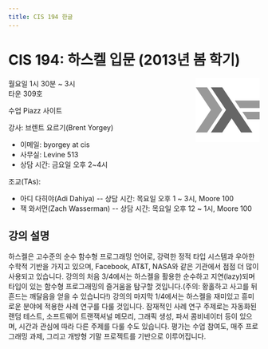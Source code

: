 ```yaml
---
title: CIS 194 한글
---
```


<h1 id="cis-194-introduction-to-haskell-spring-2013">CIS 194: 하스켈 입문 (2013년 봄 학기)</h1>

<img src="./images/haskell-logo-small.png" style="float:right;" />

월요일 1시 30분 ~ 3시  
타운 309호

수업 Piazz 사이트

강사: 브렌트 요르기(Brent Yorgey)

* 이메일: byorgey at cis
* 사무실: Levine 513
* 상담 시간: 금요일 오후 2~4시

조교(TAs):

* 아디 다히야(Adi Dahiya) -- 상담 시간: 목요일 오후 1 ~ 3시, Moore 100
* 잭 와서먼(Zach Wasserman) -- 상담 시간: 목요일 오후 12 ~ 1시, Moore 100

## 강의 설명

하스켈은 고수준의 순수 함수형 프로그래밍 언어로, 강력한
정적 타입 시스템과 우아한 수학적 기반을 가지고 있으며,
Facebook, AT&T, NASA와 같은 기관에서 점점 더 많이 사용되고
있습니다. 강의의 처음 3/4에서는 하스켈을 활용한 순수하고
지연(lazy)되며 타입이 있는 함수형 프로그래밍의 즐거움을
탐구할 것입니다.(주의: 황홀하고 사고를 뒤흔드는 깨달음을
얻을 수 있습니다!) 강의의 마지막 1/4에서는 하스켈을
재미있고 흥미로운 분야에 적용한 사례 연구를 다룰
것입니다. 잠재적인 사례 연구 주제로는 자동화된 랜덤
테스트, 소프트웨어 트랜잭셔널 메모리, 그래픽 생성, 파서
콤비네이터 등이 있으며, 시간과 관심에 따라 다른 주제를
다룰 수도 있습니다. 평가는 수업 참여도, 매주 프로그래밍
과제, 그리고 개방형 기말 프로젝트를 기반으로 이루어집니다.

